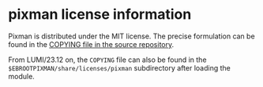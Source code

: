 # pixman license information

Pixman is distributed under the MIT license.
The precise formulation can be found in the
[COPYING file in the source repository](https://cgit.freedesktop.org/pixman/tree/COPYING).

From LUMI/23.12 on, the `COPYING` file can also be found in the
`$EBROOTPIXMAN/share/licenses/pixman` subdirectory after loading the module.
